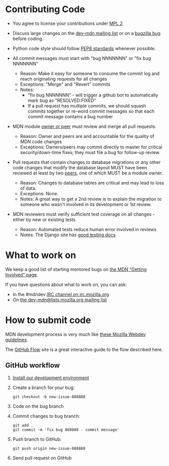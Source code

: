 Contributing Code
=================

  * You agree to license your contributions under [MPL 2][MPL2]
  * Discuss large changes on the [dev-mdn mailing list][dev-mdn]
    or on a [bugzilla bug][mdn-backlog] before coding.
  * Python code style should follow [PEP8 standards][pep8] whenever possible.
  * All commit messages must start with "bug NNNNNNN" or "fix bug NNNNNNN"
    * Reason: Make it easy for someone to consume the commit log and reach originating requests for all changes
    * Exceptions: "Merge" and "Revert" commits
    * Notes:
      * "fix bug NNNNNNN" - will trigger a github bot to automatically mark bug as "RESOLVED:FIXED"
      * If a pull request has multiple commits, we should squash commits together or re-word commit messages so that each commit message contains a bug number

  * MDN module [owner or peer][peers] must review and merge all pull requests.
    * Reason: Owner and peers are and accountable for the quality of MDN code changes
    * Exceptions: Owners/peers may commit directly to master for critical security/down-time fixes; they must file a bug for follow-up review.

  * Pull requests that contain changes to database migrations or any other code changes
    that modify the database layout MUST have been reviewed at least by two
    [peers][peers], one of which MUST be a module owner.
    * Reason: Changes to database tables are critical and may lead to loss of data.
    * Exceptions: None.
    * Notes: A great way to get a 2nd review is to explain the migration to someone who wasn't involved in its development or 1st review.

  * MDN reviewers must verify sufficient test coverage on all changes - either by new or existing tests
    * Reason: Automated tests reduce human error involved in reviews
    * Notes: The Django site has [good testing docs][django-testing]

[MPL2]: http://www.mozilla.org/MPL/2.0/
[dev-mdn]: https://lists.mozilla.org/listinfo/dev-mdn
[mdn-backlog]: http://mzl.la/mdn_backlog
[pep8]: http://www.python.org/dev/peps/pep-0008/
[django-testing]: https://docs.djangoproject.com/en/dev/topics/testing/
[peers]: https://wiki.mozilla.org/Modules/All#MDN

What to work on
===============

We keep a good list of starting mentored bugs on [the MDN "Getting Involved" page](https://wiki.mozilla.org/Webdev/GetInvolved/developer.mozilla.org#Mentored_Bugs).

If you have questions about what to work on, you can ask:

* In the #mdndev [IRC channel on irc.mozilla.org](https://wiki.mozilla.org/Irc)
* On [the dev-mdn@lists.mozilla.org mailing list](https://lists.mozilla.org/listinfo/dev-mdn)


How to submit code
==================

MDN development process is very much like [these Mozilla Webdev guidelines](http://mozweb.readthedocs.org/en/latest/guide/development_process.html).

The [GitHub Flow](https://guides.github.com/introduction/flow/) site is a great interactive guide to the flow described here.

GitHub workflow
---------------

1. [Install our development environment](http://kuma.readthedocs.org/en/latest/installation-vagrant.html)
2. Create a branch for your bug:

    ```
    git checkout -b new-issue-888888
    ```

3. Code on the bug branch
4. Commit changes to bug branch:

    ```
    git add .
    git commit -m 'fix bug 888888 - commit message'
    ```

5. Push branch to GitHub:

    ```
    git push origin new-issue-888888
    ```

6. Send pull request on GitHub
